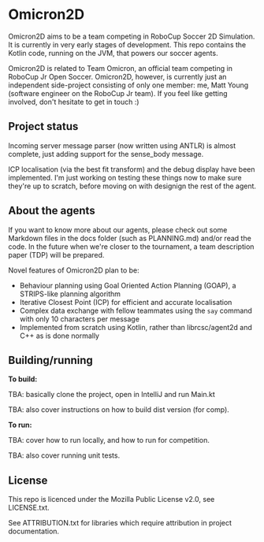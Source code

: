 # Omicron2D

Omicron2D aims to be a team competing in RoboCup Soccer 2D Simulation. It is currently in very early stages of development.
This repo contains the Kotlin code, running on the JVM, that powers our soccer agents.

Omicron2D is related to Team Omicron, an official team competing in RoboCup Jr Open Soccer.
Omicron2D, however, is currently just an independent side-project consisting of only one member: me, Matt Young (software
engineer on the RoboCup Jr team). If you feel like getting involved, don't hesitate to get in touch :)

## Project status
Incoming server message parser (now written using ANTLR) is almost complete, just adding support for the sense_body message.

ICP localisation (via the best fit transform) and the debug display have been implemented. I'm just working on testing these
things now to make sure they're up to scratch, before moving on with designign the rest of the agent.

## About the agents
If you want to know more about our agents, please check out some Markdown files in the docs folder (such as
PLANNING.md) and/or read the code. In the future when we're closer to the tournament, a team description
paper (TDP) will be prepared.

Novel features of Omicron2D plan to be:

- Behaviour planning using Goal Oriented Action Planning (GOAP), a STRIPS-like planning algorithm
- Iterative Closest Point (ICP) for efficient and accurate localisation
- Complex data exchange with fellow teammates using the `say` command with only 10 characters per message
- Implemented from scratch using Kotlin, rather than librcsc/agent2d and C++ as is done normally

## Building/running
**To build:**

TBA: basically clone the project, open in IntelliJ and run Main.kt

TBA: also cover instructions on how to build dist version (for comp).

**To run:**

TBA: cover how to run locally, and how to run for competition.

TBA: also cover running unit tests.

## License
This repo is licenced under the Mozilla Public License v2.0, see LICENSE.txt.

See ATTRIBUTION.txt for libraries which require attribution in project documentation.
